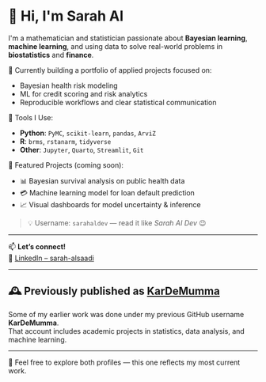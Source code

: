 # 👋 Hi, I'm Sarah Al

I'm a mathematician and statistician passionate about **Bayesian learning**, **machine learning**, and using data to solve real-world problems in **biostatistics** and **finance**.

🧠 Currently building a portfolio of applied projects focused on:
- Bayesian health risk modeling
- ML for credit scoring and risk analytics
- Reproducible workflows and clear statistical communication

🔧 Tools I Use:
- **Python**: `PyMC`, `scikit-learn`, `pandas`, `ArviZ`
- **R**: `brms`, `rstanarm`, `tidyverse`
- **Other**: `Jupyter`, `Quarto`, `Streamlit`, `Git`

📌 Featured Projects (coming soon):
- 📊 Bayesian survival analysis on public health data
- 💳 Machine learning model for loan default prediction
- 📈 Visual dashboards for model uncertainty & inference

> 💡 Username: `sarahaldev` — read it like *Sarah AI Dev* 😉

---

📫 **Let’s connect!**  
🔗 [LinkedIn – sarah-alsaadi](https://www.linkedin.com/in/sarah-alsaadi/)

---

## 🕰️ Previously published as [KarDeMumma](https://github.com/Kardemumman)

Some of my earlier work was done under my previous GitHub username **KarDeMumma**.  
That account includes academic projects in statistics, data analysis, and machine learning.


---

🧭 Feel free to explore both profiles — this one reflects my most current work.
